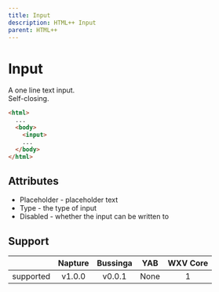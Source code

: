 ```yaml
---
title: Input
description: HTML++ Input
parent: HTML++
---
```

# Input

A one line text input.\
Self-closing.

```html
<html>
  ...
  <body>
    <input>
    ...
  </body>
</html>
```

## Attributes

- Placeholder - placeholder text
- Type - the type of input
- Disabled - whether the input can be written to

## Support

|           | Napture                  | Bussinga                 | YAB                    | WXV Core            |
| --------- | :----------------------: | :----------------------: | :--------------------: | :-----------------: |
| supported | <span full>v1.0.0</span> | <span full>v0.0.1</span> | <span none>None</span> | <span full>1</span> |
